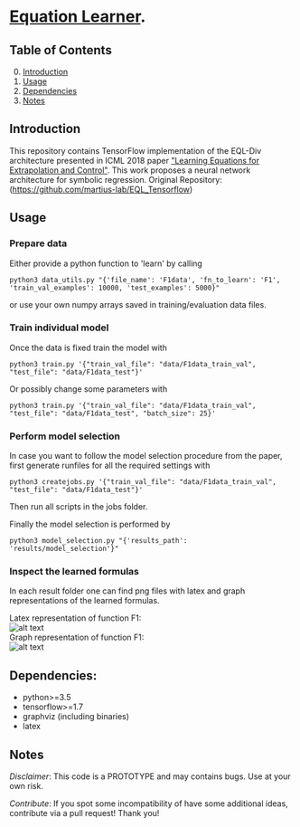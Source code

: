 # [Equation Learner](https://al.is.tuebingen.mpg.de/publications/sahoolampertmartius2018-eqldiv).

## Table of Contents
0. [Introduction](#introduction)
0. [Usage](#usage)
0. [Dependencies](#dependencies)
0. [Notes](#notes)


## Introduction

This repository contains TensorFlow implementation of the EQL-Div architecture presented in ICML 2018 paper ["Learning Equations for Extrapolation and Control"](https://al.is.tuebingen.mpg.de/publications/sahoolampertmartius2018-eqldiv). This work proposes a neural network architecture for symbolic regression.
Original Repository: (https://github.com/martius-lab/EQL_Tensorflow)



## Usage

### Prepare data
Either provide a python function to 'learn' by calling
```
python3 data_utils.py "{'file_name': 'F1data', 'fn_to_learn': 'F1', 'train_val_examples': 10000, 'test_examples': 5000}"

```
or use your own numpy arrays saved in training/evaluation data files.

### Train individual model

Once the data is fixed train the model with
```
python3 train.py '{"train_val_file": "data/F1data_train_val", "test_file": "data/F1data_test"}'
```
Or possibly change some parameters with
```
python3 train.py '{"train_val_file": "data/F1data_train_val", "test_file": "data/F1data_test", "batch_size": 25}'
```

### Perform model selection

In case you want to follow the model selection procedure from the paper, first generate runfiles for all the required settings with
```
python3 createjobs.py '{"train_val_file": "data/F1data_train_val", "test_file": "data/F1data_test"}'
```

Then run all scripts in the jobs folder.

Finally the model selection is performed by

```
python3 model_selection.py "{'results_path': 'results/model_selection'}"
```

### Inspect the learned formulas

In each result folder one can find png files with latex and graph representations of the learned formulas.

Latex representation of function F1:  
![alt text](example_results/F1/latex0.png "Latex example")  
Graph representation of function F1:  
![alt text](example_results/F1/graph0_y1.png "Graph example")  

## Dependencies:
- python>=3.5
- tensorflow>=1.7
- graphviz (including binaries)
- latex

## Notes

*Disclaimer*: This code is a PROTOTYPE and may contains bugs. Use at your own risk.

*Contribute*: If you spot some incompatibility of have some additional ideas, contribute via a pull request! Thank you!

